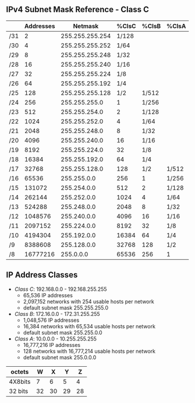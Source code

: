 ## IPv4 Subnet Mask Reference - Class C  

|   |Addresses|    Netmask      |%ClsC|%ClsB|%ClsA|
|---|---------|-----------------|-----|-----|-----|
|/31|	2				|255.255.255.254	|1/128|     |     |
|/30|	4				|255.255.255.252	|1/64	|     |     |
|/29|	8				|255.255.255.248	|1/32	|     |     |
|/28|	16			|255.255.255.240	|1/16	|     |     |
|/27|	32			|255.255.255.224	|1/8	|     |     |
|/26|	64			|255.255.255.192	|1/4	|     |     |
|/25|	128			|255.255.255.128	|1/2	|1/512|     |
|/24|	256			|255.255.255.0		|1		|1/256|     |
|/23|	512			|255.255.254.0		|2		|1/128|     |
|/22|	1024		|255.255.252.0		|4		|1/64 |     |
|/21|	2048		|255.255.248.0		|8		|1/32 |     |
|/20|	4096		|255.255.240.0		|16		|1/16 |     |
|/19|	8192		|255.255.224.0		|32		|1/8  |     |
|/18|	16384		|255.255.192.0		|64		|1/4  |     |
|/17|	32768		|255.255.128.0		|128	|1/2  |1/512|
|/16|	65536		|255.255.0.0			|256	|1    |1/256|
|/15|	131072	|255.254.0.0			|512	|2    |1/128|
|/14|	262144	|255.252.0.0			|1024	|4    |1/64 |
|/13|	524288	|255.248.0.0			|2048	|8    |1/32 |
|/12|	1048576	|255.240.0.0			|4096	|16   |1/16 |
|/11|	2097152	|255.224.0.0			|8192	|32   |1/8  |
|/10|	4194304	|255.192.0.0			|16384|64   |1/4  |
|/9 | 8388608	|255.128.0.0			|32768|128  |1/2  |
|/8	| 16777216|255.0.0.0				|65536|256  |1    |


## IP Address Classes  
* *Class C*: 192.168.0.0 - 192.168.255.255  
  * 65,536 IP addresses  
  * 2,097,152 networks with 254 usable hosts per network  
  * default subnet mask 255.255.255.0  
* *Class B*: 172.16.0.0 - 172.31.255.255  
  * 1,048,576 IP addresses  
  * 16,384 networks with 65,534 usable hosts per network  
  * default subnet mask 255.255.0.0  
* *Class A*: 10.0.0.0 - 10.255.255.255  
  * 16,777,216 IP addresses  
  * 128 networks with 16,777,214 usable hosts per network  
  * default subnet mask 255.0.0.0  


|octets |          W            |          X            |          Y            |          Z            |
|-------|-----------------------|-----------------------|-----------------------|-----------------------|
|4X8bits| 7| 6| 5| 4| 3| 2| 1| 0| 7| 6| 5| 4| 3| 2| 1| 0| 7| 6| 5| 4| 3| 2| 1| 0| 7| 6| 5| 4| 3| 2| 1| 0|
|32 bits|32|30|29|28|27|26|25|24|23|22|21|20|19|18|17|16|15|14|13|12|11|10| 9| 8| 7| 6| 5| 4| 3| 2| 1| 0|
